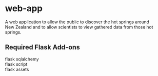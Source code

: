 web-app
=======
A web application to allow the public to discover the hot springs around New Zealand and to allow scientists to view gathered data from those hot springs.


Required Flask Add-ons
--------------

flask sqlalchemy<br>
flask script<br>
flask assets<br>
